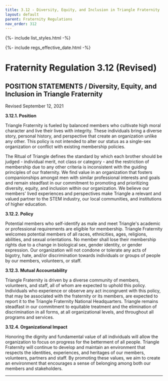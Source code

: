 ```yaml
---
title: 3.12 - Diversity, Equity, and Inclusion in Triangle Fraternity
layout: default
parent: Fraternity Regulations
nav_order: 312
---
```


{%- include list_styles.html -%}

{%- include regs_effective_date.html -%}

# Fraternity Regulation 3.12 (Revised)

## POSITION STATEMENTS / Diversity, Equity, and Inclusion in Triangle Fraternity

Revised September 12, 2021

<strong>
3.12.1. Position
</strong>

Triangle Fraternity is fueled by balanced members who cultivate high moral character and live their lives with integrity. These individuals bring a diverse story, personal history, and perspective that create an organization unlike any other. This policy is not intended to alter our status as a single-sex organization or conflict with existing membership policies.

The Ritual of Triangle defines the standard by which each brother should be judged - individual merit, not class or category - and the restriction of membership due to any other criteria is inconsistent with the guiding principles of our fraternity. We find value in an organization that fosters companionships amongst men with similar professional interests and goals and remain steadfast in our commitment to promoting and prioritizing diversity, equity, and inclusion within our organization. We believe our members' lived experiences and perspectives make Triangle a relevant and valued partner to the STEM industry, our local communities, and institutions of higher education. 

<strong>
3.12.2. Policy
</strong>

Potential members who self-identify as male and meet Triangle's academic or professional requirements are eligible for membership. Triangle Fraternity welcomes potential members of all races, ethnicities, ages, religions, abilities, and sexual orientations. No member shall lose their membership rights due to a change in biological sex, gender identity, or gender expression. Our organization will not condone or tolerate any acts of bigotry, hate, and/or discrimination towards individuals or groups of people by our members, volunteers, or staff. 

<strong>
3.12.3. Mutual Accountability
</strong>

Triangle Fraternity is driven by a diverse community of members, volunteers, and staff, all of whom are expected to uphold this policy. Individuals who experience or observe any act incongruent with this policy, that may be associated with the fraternity or its members, are expected to report it to the Triangle Fraternity National Headquarters. Triangle remains steadfast in our commitment to equitable treatment and the elimination of discrimination in all forms, at all organizational levels, and throughout all programs and services.

<strong>
3.12.4. Organizational Impact
</strong>

Honoring the dignity and fundamental value of all individuals will allow the organization to focus on progress for the betterment of all people. Triangle Fraternity will continue to develop and maintain an environment that respects the identities, experiences, and heritages of our members, volunteers, partners and staff. By promoting these values, we aim to create an environment that encourages a sense of belonging among both our members and stakeholders.

---
